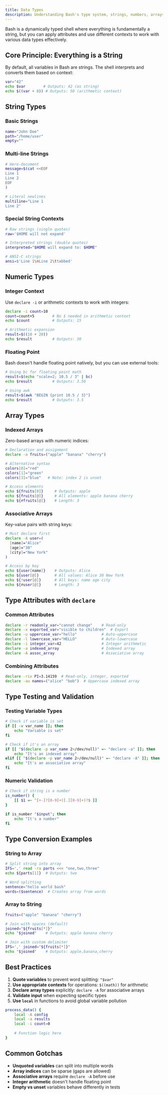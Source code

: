 ```yaml
---
title: Data Types
description: Understanding Bash's type system, strings, numbers, arrays, and type attributes.
---
```


Bash is a dynamically typed shell where everything is fundamentally a string, but you can apply attributes and use different contexts to work with various data types effectively.

## Core Principle: Everything is a String

By default, all variables in Bash are strings. The shell interprets and converts them based on context:

```bash
var="42"
echo $var        # Outputs: 42 (as string)
echo $((var + 8)) # Outputs: 50 (arithmetic context)
```

## String Types

### Basic Strings
```bash
name="John Doe"
path="/home/user"
empty=""
```

### Multi-line Strings
```bash
# Here-document
message=$(cat <<EOF
Line 1
Line 2
EOF
)

# Literal newlines
multiline="Line 1
Line 2"
```

### Special String Contexts
```bash
# Raw strings (single quotes)
raw='$HOME will not expand'

# Interpreted strings (double quotes)  
interpreted="$HOME will expand to: $HOME"

# ANSI-C strings
ansi=$'Line 1\nLine 2\ttabbed'
```

## Numeric Types

### Integer Context
Use `declare -i` or arithmetic contexts to work with integers:

```bash
declare -i count=10
count=count+5        # No $ needed in arithmetic context
echo $count          # Outputs: 15

# Arithmetic expansion
result=$((10 + 20))
echo $result         # Outputs: 30
```

### Floating Point
Bash doesn't handle floating point natively, but you can use external tools:

```bash
# Using bc for floating point math
result=$(echo "scale=2; 10.5 / 3" | bc)
echo $result         # Outputs: 3.50

# Using awk
result=$(awk "BEGIN {print 10.5 / 3}")
echo $result         # Outputs: 3.5
```

## Array Types

### Indexed Arrays
Zero-based arrays with numeric indices:

```bash
# Declaration and assignment
declare -a fruits=("apple" "banana" "cherry")

# Alternative syntax
colors[0]="red"
colors[1]="green"  
colors[3]="blue"   # Note: index 2 is unset

# Access elements
echo ${fruits[0]}     # Outputs: apple
echo ${fruits[@]}     # All elements: apple banana cherry
echo ${#fruits[@]}    # Length: 3
```

### Associative Arrays
Key-value pairs with string keys:

```bash
# Must declare first
declare -A user=(
  [name]="Alice"
  [age]="30"
  [city]="New York"
)

# Access by key
echo ${user[name]}    # Outputs: Alice
echo ${user[@]}       # All values: Alice 30 New York
echo ${!user[@]}      # All keys: name age city
echo ${#user[@]}      # Length: 3
```

## Type Attributes with `declare`

### Common Attributes
```bash
declare -r readonly_var="cannot change"    # Read-only
declare -x exported_var="visible to children"  # Export
declare -u uppercase_var="hello"           # Auto-uppercase
declare -l lowercase_var="HELLO"           # Auto-lowercase
declare -i integer_var=42                  # Integer arithmetic
declare -a indexed_array                   # Indexed array
declare -A assoc_array                     # Associative array
```

### Combining Attributes
```bash
declare -rix PI=3.14159  # Read-only, integer, exported
declare -au names=("alice" "bob")  # Uppercase indexed array
```

## Type Testing and Validation

### Testing Variable Types
```bash
# Check if variable is set
if [[ -v var_name ]]; then
    echo "Variable is set"
fi

# Check if it's an array
if [[ "$(declare -p var_name 2>/dev/null)" =~ "declare -a" ]]; then
    echo "It's an indexed array"
elif [[ "$(declare -p var_name 2>/dev/null)" =~ "declare -A" ]]; then
    echo "It's an associative array"
fi
```

### Numeric Validation
```bash
# Check if string is a number
is_number() {
    [[ $1 =~ ^[+-]?[0-9]+([.][0-9]+)?$ ]]
}

if is_number "$input"; then
    echo "It's a number"
fi
```

## Type Conversion Examples

### String to Array
```bash
# Split string into array
IFS=',' read -ra parts <<< "one,two,three"
echo ${parts[1]}  # Outputs: two

# Word splitting
sentence="hello world bash"
words=($sentence)  # Creates array from words
```

### Array to String
```bash
fruits=("apple" "banana" "cherry")

# Join with spaces (default)
joined="${fruits[*]}"
echo "$joined"    # Outputs: apple banana cherry

# Join with custom delimiter
IFS=',' joined="${fruits[*]}"
echo "$joined"    # Outputs: apple,banana,cherry
```

## Best Practices

1. **Quote variables** to prevent word splitting: `"$var"`
2. **Use appropriate contexts** for operations: `$((math))` for arithmetic
3. **Declare array types** explicitly: `declare -A` for associative arrays
4. **Validate input** when expecting specific types
5. **Use `local`** in functions to avoid global variable pollution

```bash
process_data() {
    local -A config
    local -a results
    local -i count=0
    
    # Function logic here
}
```

## Common Gotchas

- **Unquoted variables** can split into multiple words
- **Array indices** can be sparse (gaps are allowed)
- **Associative arrays** require `declare -A` before use
- **Integer arithmetic** doesn't handle floating point
- **Empty vs unset** variables behave differently in tests
